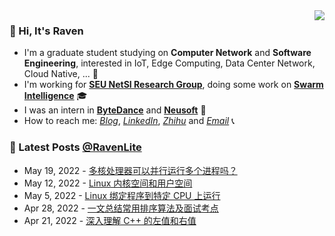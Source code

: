 
<a href="#">
  <img align="right" src="https://github-readme-stats-git-master-dreace.vercel.app/api?hide_border=true&username=RavenLite&show_icons=true&icon_color=CE1D2D&text_color=718096&bg_color=ffffff&count_private=true">
</a>

### 👋 Hi, It's Raven 
- I'm a graduate student studying on **Computer Network** and **Software Engineering**, interested in IoT, Edge Computing, Data Center Network, Cloud Native, ... 🔭
- I'm working for [**SEU NetSI Research Group**](https://seu-netsi.net/), doing some work on **[Swarm Intelligence](https://github.com/SEU-NetSI)** 🎓
- I was an intern in **[ByteDance](https://www.bytedance.com/en/)** and **[Neusoft](https://www.neusoft.com/)** 💎
- How to reach me: *[Blog](https://ravenxu.top/)*, *[LinkedIn](https://www.linkedin.com/in/ravenxu/)*, *[Zhihu](https://www.zhihu.com/people/ravenxu98)* and *[Email](mailto:xrwgood@qq.com)* 📞

### 📒 Latest Posts [@RavenLite](https://ravenxu.top/)
<!-- BLOG-POST-LIST:START -->
 - May 19, 2022 - [多核处理器可以并行运行多个进程吗？](https://ravenxu.top/a.%E6%8A%80%E6%9C%AF%E6%8E%A2%E7%A9%B6/History/220520-%E5%A4%9A%E6%A0%B8%E5%A4%84%E7%90%86%E5%99%A8%E5%8F%AF%E4%BB%A5%E5%B9%B6%E8%A1%8C%E8%BF%90%E8%A1%8C%E5%A4%9A%E4%B8%AA%E8%BF%9B%E7%A8%8B%E5%90%97%EF%BC%9F/)
 - May 12, 2022 - [Linux 内核空间和用户空间](https://ravenxu.top/g.%E7%9F%A5%E8%AF%86%E8%A7%92%E8%90%BD/History/220513-Linux-%E5%86%85%E6%A0%B8%E7%A9%BA%E9%97%B4%E5%92%8C%E7%94%A8%E6%88%B7%E7%A9%BA%E9%97%B4/)
 - May 5, 2022 - [Linux 绑定程序到特定 CPU 上运行](https://ravenxu.top/a.%E6%8A%80%E6%9C%AF%E6%8E%A2%E7%A9%B6/History/220506-Linux-%E7%BB%91%E5%AE%9A%E7%A8%8B%E5%BA%8F%E5%88%B0%E7%89%B9%E5%AE%9A-CPU-%E4%B8%8A%E8%BF%90%E8%A1%8C/)
 - Apr 28, 2022 - [一文总结常用排序算法及面试考点](https://ravenxu.top/b.%E5%AD%A6%E4%B9%A0%E7%AC%94%E8%AE%B0/History/220429-%E4%B8%80%E6%96%87%E6%80%BB%E7%BB%93%E5%B8%B8%E7%94%A8%E6%8E%92%E5%BA%8F%E7%AE%97%E6%B3%95%E5%8F%8A%E9%9D%A2%E8%AF%95%E8%80%83%E7%82%B9/)
 - Apr 21, 2022 - [深入理解 C++ 的左值和右值](https://ravenxu.top/a.%E6%8A%80%E6%9C%AF%E6%8E%A2%E7%A9%B6/History/220422-%E6%B7%B1%E5%85%A5%E7%90%86%E8%A7%A3-C-%E7%9A%84%E5%B7%A6%E5%80%BC%E5%92%8C%E5%8F%B3%E5%80%BC/)<!-- BLOG-POST-LIST:END -->
